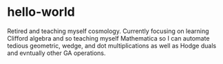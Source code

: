 # hello-world
Retired and teaching myself cosmology. Currently focusing on learning Clifford algebra and so teaching myself Mathematica so I can automate tedious geometric, wedge, and dot multiplications as well as Hodge duals and evntually other GA operations.
